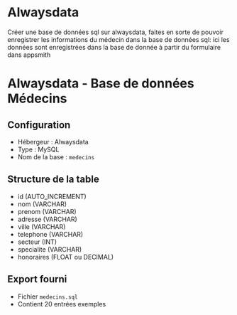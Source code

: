 # Alwaysdata
Créer une base de données sql sur alwaysdata, faites en sorte de pouvoir enregistrer les informations du médecin dans la base de données sql: ici les données sont enregistrées dans la base de donnée à partir du formulaire dans appsmith

# Alwaysdata - Base de données Médecins

## Configuration
- Hébergeur : Alwaysdata
- Type : MySQL
- Nom de la base : `medecins`

## Structure de la table
- id (AUTO_INCREMENT)
- nom (VARCHAR)
- prenom (VARCHAR)
- adresse (VARCHAR)
- ville (VARCHAR)
- telephone (VARCHAR)
- secteur (INT)
- specialite (VARCHAR)
- honoraires (FLOAT ou DECIMAL)

## Export fourni
- Fichier `medecins.sql`
- Contient 20 entrées exemples
